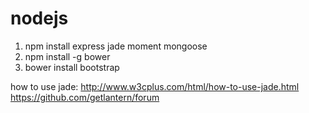 # nodejs

1. npm install express jade moment mongoose
2. npm install -g bower
3. bower install bootstrap

how to use jade: http://www.w3cplus.com/html/how-to-use-jade.html
https://github.com/getlantern/forum
